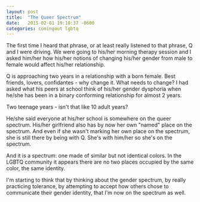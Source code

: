 ```yaml
---
layout: post
title:  "The Queer Spectrum"
date:   2015-02-01 19:10:37 -0600
categories: comingout lgbtq
---
```


The first time I heard that phrase, or at least really listened to that phrase, Q and I were driving.  We were going to his/her morning therapy session and I asked him/her how his/her notions of changing his/her gender from male to female would affect his/her relationship.  

Q is approaching two years in a relationship with a born female.  Best friends, lovers, confidantes - why change it.  What needs to change?  I had asked what his peers at school think of his/her gender dysphoria when he/she has been in a binary conforming relationship for almost 2 years.  

Two teenage years - isn't that like 10 adult years?

He/she said everyone at his/her school is somewhere on the queer spectrum.  His/her girlfriend also has by now her own "named" place on the spectrum.   And even if she wasn't marking her own place on the spectrum, she is still there by being with Q.  She's with him/her so she's on the spectrum.  

And it is a spectrum: one made of similar but not identical colors.  In the LGBTQ community it appears there are no two places occupied by the same color, the same identity.

I'm starting to think that by thinking about the gender spectrum, by really practicing tolerance, by attempting to accept how others chose to communicate their gender identity, that I'm now on the spectrum as well.
